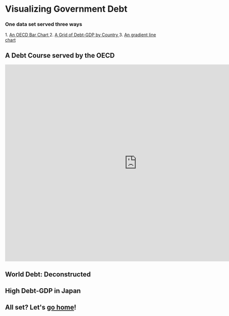 <h1> Visualizing Government Debt</h1>
<h3> One data set served three ways </h3>
<p>
1. <a href="#oecd">An OECD Bar Chart </a>
2. <a href="#grid">A Grid of Debt-GDP by Country </a>
3. <a href="#japan">An gradient line chart </a>
  </p>

<h2 id="oecd"> A Debt Course served by the OECD </h2>
<iframe src="https://data.oecd.org/chart/6gQd" width="860" height="645" style="border: 0" mozallowfullscreen="true" webkitallowfullscreen="true" allowfullscreen="true"><a href="https://data.oecd.org/chart/6gQd" target="_blank">OECD Chart: General government debt, Total, % of GDP, Annual, 2019</a></iframe>

<h2 id="grid"> World Debt: Deconstructed </h2>
<div class="flourish-embed flourish-chart" data-src="visualisation/5297763"><script src="https://public.flourish.studio/resources/embed.js"></script></div>

<h2 id="japan"> High Debt-GDP in Japan </h2>
<div class="flourish-embed flourish-scatter" data-src="visualisation/5298172"><script src="https://public.flourish.studio/resources/embed.js"></script></div>

<h2> All set? Let's <a href= "/portfolio">go home</a>! </h2>
